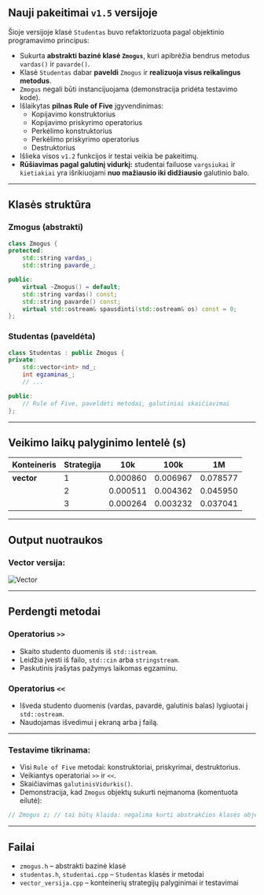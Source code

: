 
## Nauji pakeitimai `v1.5` versijoje

Šioje versijoje klasė `Studentas` buvo refaktorizuota pagal objektinio programavimo principus:

- Sukurta **abstrakti bazinė klasė `Zmogus`**, kuri apibrėžia bendrus metodus `vardas()` ir `pavarde()`.
- Klasė `Studentas` dabar **paveldi** `Zmogus` ir **realizuoja visus reikalingus metodus**.
- `Zmogus` negali būti instancijuojama (demonstracija pridėta testavimo kode).
- Išlaikytas **pilnas Rule of Five** įgyvendinimas:
  - Kopijavimo konstruktorius
  - Kopijavimo priskyrimo operatorius
  - Perkėlimo konstruktorius
  - Perkėlimo priskyrimo operatorius
  - Destruktorius
- Išlieka visos `v1.2` funkcijos ir testai veikia be pakeitimų.
- **Rūšiavimas pagal galutinį vidurkį:** studentai failuose `vargsiukai` ir `kietiakiai` yra išrikiuojami **nuo mažiausio iki didžiausio** galutinio balo.

---

## Klasės struktūra

### Zmogus (abstrakti)
```cpp
class Zmogus {
protected:
    std::string vardas_;
    std::string pavarde_;

public:
    virtual ~Zmogus() = default;
    std::string vardas() const;
    std::string pavarde() const;
    virtual std::ostream& spausdinti(std::ostream& os) const = 0;
};
```

### Studentas (paveldėta)
```cpp
class Studentas : public Zmogus {
private:
    std::vector<int> nd_;
    int egzaminas_;
    // ...

public:
    // Rule of Five, paveldėti metodai, galutiniai skaičiavimai
};
```

---

## Veikimo laikų palyginimo lentelė (s)

| Konteineris | Strategija | 10k      | 100k     | 1M       |
|-------------|------------|----------|----------|----------|
| **vector**  | 1          | 0.000860 | 0.006967 | 0.078577 |
|             | 2          | 0.000511 | 0.004362 | 0.045950 |
|             | 3          | 0.000264 | 0.003232 | 0.037041 |

---

## Output nuotraukos

### Vector versija:
![Vector](![image](https://github.com/user-attachments/assets/17680c42-4659-418f-bf07-847fb36a17ad))

---

## Perdengti metodai

### Operatorius `>>`
- Skaito studento duomenis iš `std::istream`.
- Leidžia įvesti iš failo, `std::cin` arba `stringstream`.
- Paskutinis įrašytas pažymys laikomas egzaminu.

### Operatorius `<<`
- Išveda studento duomenis (vardas, pavardė, galutinis balas) lygiuotai į `std::ostream`.
- Naudojamas išvedimui į ekraną arba į failą.

---

### Testavime tikrinama:
- Visi `Rule of Five` metodai: konstruktoriai, priskyrimai, destruktorius.
- Veikiantys operatoriai `>>` ir `<<`.
- Skaičiavimas `galutinisVidurkis()`.
- Demonstracija, kad `Zmogus` objektų sukurti neįmanoma (komentuota eilutė):

```cpp
// Zmogus z; // tai būtų klaida: negalima kurti abstrakčios klasės objekto
```

---

## Failai

- `zmogus.h` – abstrakti bazinė klasė
- `studentas.h`, `studentai.cpp` – `Studentas` klasės ir metodai
- `vector_versija.cpp` – konteinerių strategijų palyginimai ir testavimai
